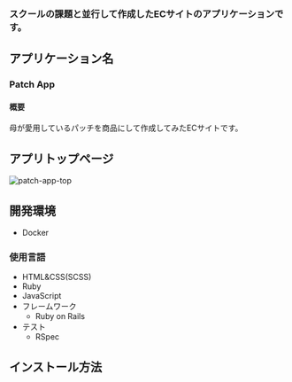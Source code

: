 ### スクールの課題と並行して作成したECサイトのアプリケーションです。

## アプリケーション名
### Patch App

#### 概要
母が愛用しているパッチを商品にして作成してみたECサイトです。

## アプリトップページ
![patch-app-top](https://user-images.githubusercontent.com/71312197/112713978-708b5300-8f1b-11eb-831d-b289ab81dd4d.png)

## 開発環境

* Docker

### 使用言語

* HTML&CSS(SCSS)
* Ruby
* JavaScript
* フレームワーク
  * Ruby on Rails
* テスト
  * RSpec

## インストール方法






